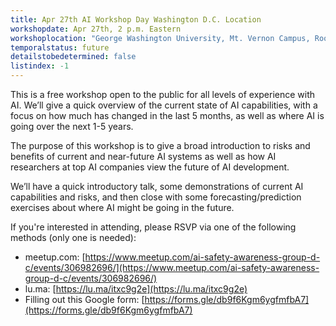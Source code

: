 ```yaml
---
title: Apr 27th AI Workshop Day Washington D.C. Location
workshopdate: Apr 27th, 2 p.m. Eastern
workshoplocation: "George Washington University, Mt. Vernon Campus, Room B111, 2100 Foxhall Rd NW, Washington, DC, 20007"
temporalstatus: future
detailstobedetermined: false
listindex: -1
---
```


This is a free workshop open to the public for all levels of experience with AI. We’ll give a quick overview of the current state of AI capabilities, with a focus on how much has changed in the last 5 months, as well as where AI is going over the next 1-5 years.

The purpose of this workshop is to give a broad introduction to risks and benefits of current and near-future AI systems as well as how AI researchers at top AI companies view the future of AI development.

We’ll have a quick introductory talk, some demonstrations of current AI capabilities and risks, and then close with some forecasting/prediction exercises about where AI might be going in the future.

If you're interested in attending, please RSVP via one of the following methods (only one is needed):

+ meetup.com: [https://www.meetup.com/ai-safety-awareness-group-d-c/events/306982696/](https://www.meetup.com/ai-safety-awareness-group-d-c/events/306982696/)
+ lu.ma: [https://lu.ma/itxc9g2e](https://lu.ma/itxc9g2e)
+ Filling out this Google form: [https://forms.gle/db9f6Kgm6ygfmfbA7](https://forms.gle/db9f6Kgm6ygfmfbA7)
